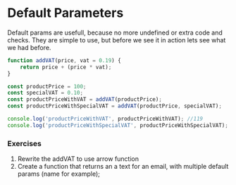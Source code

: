 # Default Parameters

Default params are usefull, because no more undefined or extra code and checks.
They are simple to use, but before we see it in action lets see what we had before.

```javascript
function addVAT(price, vat = 0.19) {
    return price + (price * vat);
}

const productPrice = 100;
const specialVAT = 0.10;
const productPriceWithVAT = addVAT(productPrice);
const productPriceWithSpecialVAT = addVAT(productPrice, specialVAT);

console.log('productPriceWithVAT', productPriceWithVAT); //119
console.log('productPriceWithSpecialVAT', productPriceWithSpecialVAT); //110
```
### Exercises

1. Rewrite the addVAT to use arrow function
2. Create a function that returns an a text for an email, with multiple default params (name for example);
